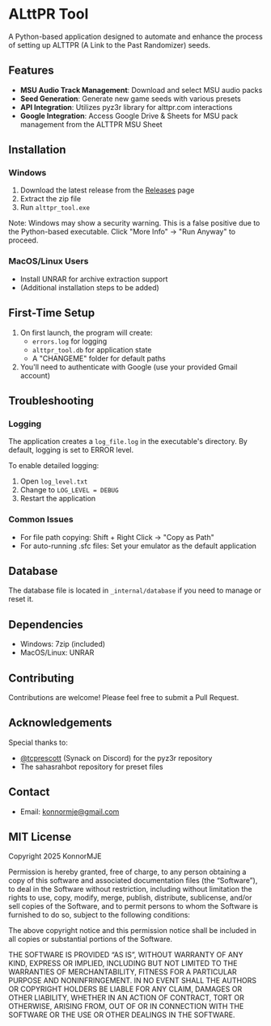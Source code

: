 # ALttPR Tool

A Python-based application designed to automate and enhance the process of setting up ALTTPR (A Link to the Past Randomizer) seeds.

## Features

- **MSU Audio Track Management**: Download and select MSU audio packs
- **Seed Generation**: Generate new game seeds with various presets
- **API Integration**: Utilizes pyz3r library for alttpr.com interactions
- **Google Integration**: Access Google Drive & Sheets for MSU pack management from the ALTTPR MSU Sheet

## Installation

### Windows
1. Download the latest release from the [Releases](https://github.com/KonnorMJE/alttpr_tool_2/releases) page
2. Extract the zip file
3. Run `alttpr_tool.exe`

Note: Windows may show a security warning. This is a false positive due to the Python-based executable. Click "More Info" → "Run Anyway" to proceed.

### MacOS/Linux Users
- Install UNRAR for archive extraction support
- (Additional installation steps to be added)

## First-Time Setup

1. On first launch, the program will create:
   - `errors.log` for logging
   - `alttpr_tool.db` for application state
   - A "CHANGEME" folder for default paths
2. You'll need to authenticate with Google (use your provided Gmail account)

## Troubleshooting

### Logging
The application creates a `log_file.log` in the executable's directory. By default, logging is set to ERROR level.

To enable detailed logging:
1. Open `log_level.txt`
2. Change to `LOG_LEVEL = DEBUG`
3. Restart the application

### Common Issues
- For file path copying: Shift + Right Click → "Copy as Path"
- For auto-running .sfc files: Set your emulator as the default application

## Database
The database file is located in `_internal/database` if you need to manage or reset it.

## Dependencies
- Windows: 7zip (included)
- MacOS/Linux: UNRAR

## Contributing
Contributions are welcome! Please feel free to submit a Pull Request.

## Acknowledgements
Special thanks to:
- [@tcprescott](https://github.com/tcprescott) (Synack on Discord) for the pyz3r repository
- The sahasrahbot repository for preset files

## Contact
- Email: konnormje@gmail.com

## MIT License
Copyright 2025 KonnorMJE

Permission is hereby granted, free of charge, to any person obtaining a copy of this software and associated documentation files (the “Software”), to deal in the Software without restriction, including without limitation the rights to use, copy, modify, merge, publish, distribute, sublicense, and/or sell copies of the Software, and to permit persons to whom the Software is furnished to do so, subject to the following conditions:

The above copyright notice and this permission notice shall be included in all copies or substantial portions of the Software.

THE SOFTWARE IS PROVIDED “AS IS”, WITHOUT WARRANTY OF ANY KIND, EXPRESS OR IMPLIED, INCLUDING BUT NOT LIMITED TO THE WARRANTIES OF MERCHANTABILITY, FITNESS FOR A PARTICULAR PURPOSE AND NONINFRINGEMENT. IN NO EVENT SHALL THE AUTHORS OR COPYRIGHT HOLDERS BE LIABLE FOR ANY CLAIM, DAMAGES OR OTHER LIABILITY, WHETHER IN AN ACTION OF CONTRACT, TORT OR OTHERWISE, ARISING FROM, OUT OF OR IN CONNECTION WITH THE SOFTWARE OR THE USE OR OTHER DEALINGS IN THE SOFTWARE.